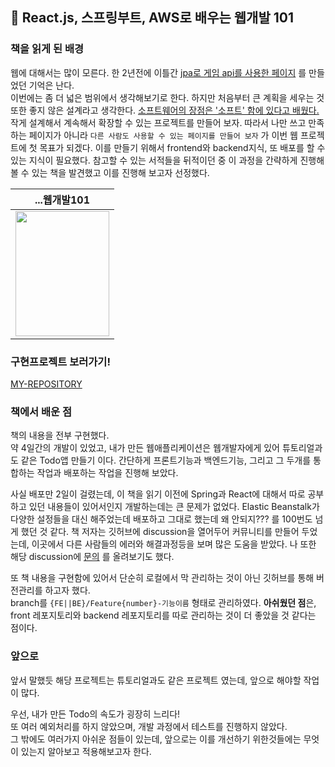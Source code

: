 ## 🎉 React.js, 스프링부트, AWS로 배우는 웹개발 101
### 책을 읽게 된 배경
웹에 대해서는 많이 모른다.
한 2년전에 이틀간
[jpa로 게임 api를 사용한 페이지](https://github.com/kimziou77/DEEP_PLAYER) 를 만들었던 기억은 난다.  
이번에는 좀 더 넓은 범위에서 생각해보기로 한다. 하지만 처음부터 큰 계획을 세우는 것 또한 좋지 않은 설계라고 생각한다. 
[소프트웨어의 장점은 '소프트' 함에 있다고 배웠다.](https://github.com/kimziou77/Reading-Books/tree/main/books/%ED%81%B4%EB%A6%B0%EC%95%84%ED%82%A4%ED%85%8D%EC%B2%98)
작게 설계해서 계속해서 확장할 수 있는 프로젝트를 만들어 보자. 따라서 나만 쓰고 만족하는 페이지가 아니라
`다른 사람도 사용할 수 있는 페이지를 만들어 보자` 가 이번 웹 프로젝트에 첫 목표가 되겠다.
이를 만들기 위해서 frontend와 backend지식, 또 배포를 할 수 있는 지식이 필요했다.
참고할 수 있는 서적들을 뒤적이던 중 이 과정을 간략하게 진행해볼 수 있는 책을 발견했고 이를 진행해 보고자 선정했다.

|...웹개발101|
|---|
|<img src="http://acornpub.co.kr/tb/detail/book/jk/xl/1631812874ufeGIBYD.jpg" width="150" height="200"/>|

### 구현프로젝트 보러가기!
[MY-REPOSITORY](https://github.com/kimziou77/web101)

### 책에서 배운 점
책의 내용을 전부 구현했다.  
약 4일간의 개발이 있었고, 내가 만든 웹애플리케이션은 웹개발자에게 있어 튜토리얼과도 같은 Todo앱 만들기 이다. 
간단하게 프론트기능과 백엔드기능, 그리고 그 두개를 통합하는 작업과 배포하는 작업을 진행해 보았다.

사실 배포만 2일이 걸렸는데, 이 책을 읽기 이전에 Spring과 React에 대해서 따로 공부하고 있던 내용들이 있어서인지 개발하는데는 큰 문제가 없었다.
Elastic Beanstalk가 다양한 설정들을 대신 해주었는데 배포하고 그대로 했는데 왜 안되지??? 를 100번도 넘게 했던 것 같다.
책 저자는 깃허브에 discussion을 열어두어 커뮤니티를 만들어 두었는데, 이곳에서 다른 사람들의 에러와 해결과정등을 보며 많은 도움을 받았다.
나 또한 해당 discussion에 [문의](https://github.com/fsoftwareengineer/todo-application/discussions/70) 를 올려보기도 했다.

또 책 내용을 구현함에 있어서 단순히 로컬에서 막 관리하는 것이 아닌 깃허브를 통해 버전관리를 하고자 했다.  
branch를 `{FE||BE}/Feature{number}-기능이름` 형태로 관리하였다. **아쉬웠던 점**은, front 레포지토리와 backend 레포지토리를 따로 관리하는 것이 더 좋았을 것 같다는 점이다.

### 앞으로
앞서 말했듯 해당 프로젝트는 튜토리얼과도 같은 프로젝트 였는데,
앞으로 해야할 작업이 많다.

우선, 내가 만든 Todo의 속도가 굉장히 느리다!  
또 여러 예외처리를 하지 않았으며, 개발 과정에서 테스트를 진행하지 않았다.  
그 밖에도 여러가지 아쉬운 점들이 있는데, 앞으로는 이를 개선하기 위한것들에는 무엇이 있는지 알아보고 적용해보고자 한다.
